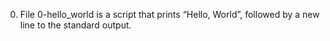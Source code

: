 0. File 0-hello_world is a script that prints “Hello, World”, followed by a new line to the standard output.
